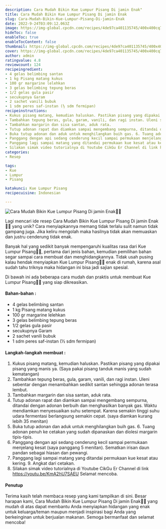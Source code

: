 ```yaml
---
description: Cara Mudah Bikin Kue Lumpur Pisang Di jamin Enak"
title: Cara Mudah Bikin Kue Lumpur Pisang Di jamin Enak
slug: Cara-Mudah-Bikin-Kue-Lumpur-Pisang-Di-jamin-Enak
date: 2022-9-24T03:09:12.063Z
image: https://img-global.cpcdn.com/recipes/4de97ca401135745/400x400cq70/photo.jpg
hideToc: false
enableToc: true
enableTocContent: false
thumbnail: https://img-global.cpcdn.com/recipes/4de97ca401135745/400x400cq70/photo.jpg
cover: https://img-global.cpcdn.com/recipes/4de97ca401135745/400x400cq70/photo.jpg
author: admin
ratingvalue: 4.8
reviewcount: 124
recipeingredient:
- 4 gelas belimbing santan
- 1 kg Pisang matang kukus
- 100 gr margarine lelehkan
- 3 gelas belimbing tepung beras
- 1/2 gelas gula pasir
- secukupnya Garam
- 2 sachet vanili bubuk
- 1 sdm peres saf-instan (½ sdm fermipan)
recipeinstructions:
- Kukus pisang matang, kemudian haluskan. Pastikan pisang yang dipakai pisang yang manis ya. (Saya pakai pisang tanduk manis yang sudah kematangan)
- Tambahkan tepung beras, gula, garam, vanili, dan ragi instan. Uleni sebentar dengan menambahkan sedikit santan sehingga adonan terasa lembut.
- Tambahkan margarin dan sisa santan, aduk rata.
- Tutup adonan rapat dan diamkan sampai mengembang sempurna, ditandai dengan adonan berbuih dan menghasilkan banyak gas. Waktu mendiamkan menyesuaikan suhu setempat. Karena semakin tinggi suhu udara fermentasi berlangsung semakin cepat. (saya diamkan kurang lebih 35 menitan)
- Buka tutup adonan dan aduk untuk menghilangkan buih gas. 6. Tuang adonan penuh ke cetakan yang sudah dipanaskan dan diolesi margarin tipis-tipis.
- Panggang dengan api sedang cenderung kecil sampai permukaan menjelang kesat (saya panggang 5 menitan). Sematkan irisan daun pandan sebagai hiasan dan pewangi.
- Panggang lagi sampai matang yang ditandai permukaan kue kesat atau kering. 9. Angkat dari cetakan.
- Silakan simak video tutorialnya di Youtube CikGu Er Channel di link https://youtu.be/KmA2hU7SAEU Selamat mencoba.
categories:
- Resep

tags:
- Kue
- Lumpur
- Pisang

katakunci: Kue Lumpur Pisang
recipecuisine: Indonesian

---
```


![Cara Mudah Bikin Kue Lumpur Pisang Di jamin Enak👩‍🍳](https://img-global.cpcdn.com/recipes/4de97ca401135745/400x400cq70/photo.jpg)

Lagi mencari ide resep Cara Mudah Bikin Kue Lumpur Pisang Di jamin Enak👩‍🍳 yang unik? Cara menyiapkannya memang tidak terlalu sulit namun tidak gampang juga. Jika keliru mengolah maka hasilnya tidak akan memuaskan dan justru cenderung tidak enak.

Banyak hal yang sedikit banyak mempengaruhi kualitas rasa dari Kue Lumpur Pisang👩‍🍳, pertama dari jenis bahan, kemudian pemilihan bahan segar sampai cara membuat dan menghidangkannya. Tidak usah pusing kalau hendak menyiapkan Kue Lumpur Pisang👩‍🍳 enak di rumah, karena asal sudah tahu triknya maka hidangan ini bisa jadi sajian spesial.

Di bawah ini ada beberapa cara mudah dan praktis untuk membuat Kue Lumpur Pisang👩‍🍳 yang siap dikreasikan.

<!--inarticleads1-->

#### Bahan-bahan :

- 4 gelas belimbing santan
- 1 kg Pisang matang kukus
- 100 gr margarine lelehkan
- 3 gelas belimbing tepung beras
- 1/2 gelas gula pasir
- secukupnya Garam
- 2 sachet vanili bubuk
- 1 sdm peres saf-instan (½ sdm fermipan)

<!--inarticleads2-->

#### Langkah-langkah membuat :

1. Kukus pisang matang, kemudian haluskan. Pastikan pisang yang dipakai pisang yang manis ya. (Saya pakai pisang tanduk manis yang sudah kematangan)
1. Tambahkan tepung beras, gula, garam, vanili, dan ragi instan. Uleni sebentar dengan menambahkan sedikit santan sehingga adonan terasa lembut.
1. Tambahkan margarin dan sisa santan, aduk rata.
1. Tutup adonan rapat dan diamkan sampai mengembang sempurna, ditandai dengan adonan berbuih dan menghasilkan banyak gas. Waktu mendiamkan menyesuaikan suhu setempat. Karena semakin tinggi suhu udara fermentasi berlangsung semakin cepat. (saya diamkan kurang lebih 35 menitan)
1. Buka tutup adonan dan aduk untuk menghilangkan buih gas. 6. Tuang adonan penuh ke cetakan yang sudah dipanaskan dan diolesi margarin tipis-tipis.
1. Panggang dengan api sedang cenderung kecil sampai permukaan menjelang kesat (saya panggang 5 menitan). Sematkan irisan daun pandan sebagai hiasan dan pewangi.
1. Panggang lagi sampai matang yang ditandai permukaan kue kesat atau kering. 9. Angkat dari cetakan.
1. Silakan simak video tutorialnya di Youtube CikGu Er Channel di link https://youtu.be/KmA2hU7SAEU Selamat mencoba.

#### Penutup

Terima kasih telah membaca resep yang kami tampilkan di sini. Besar harapan kami, Cara Mudah Bikin Kue Lumpur Pisang Di jamin Enak👩‍🍳 yang mudah di atas dapat membantu Anda menyiapkan hidangan yang enak untuk keluarga/teman maupun menjadi inspirasi bagi Anda yang berkeinginan untuk berjualan makanan. Semoga bermanfaat dan selamat mencoba!